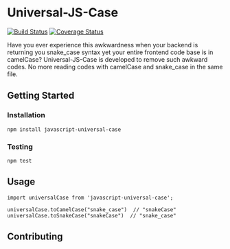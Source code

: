 # Universal-JS-Case
[![Build Status](https://travis-ci.org/MaxGoh/javascript-universal-case.svg?branch=master)](https://travis-ci.org/MaxGoh/javascript-universal-case) [![Coverage Status](https://coveralls.io/repos/github/MaxGoh/javascript-universal-case/badge.svg)](https://coveralls.io/github/MaxGoh/javascript-universal-case)

Have you ever experience this awkwardness when your backend is returning you snake_case syntax yet your entire frontend code base is in camelCase? Universal-JS-Case is developed to remove such awkward codes. No more reading codes with camelCase and snake_case in the same file.

## Getting Started

### Installation

`npm install javascript-universal-case`

### Testing

`npm test`

## Usage


```
import universalCase from 'javascript-universal-case';

universalCase.toCamelCase("snake_case")  // "snakeCase"
universalCase.toSnakeCase("snakeCase")  // "snake_case"
```

## Contributing

